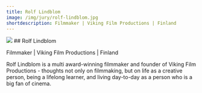 ```yaml
---
title: Rolf Lindblom
image: /img/jury/rolf-lindblom.jpg
shortdescription: Filmmaker | Viking Film Productions | Finland
---
```

<img src="/img/jury/rolf-lindblom.jpg">
## Rolf Lindblom

Filmmaker | Viking Film Productions | Finland

Rolf Lindblom is a multi award-winning filmmaker and founder of Viking Film Productions - thoughts not only on filmmaking, but on life as a creative person, being a lifelong learner, and living day-to-day as a person who is a big fan of cinema.

